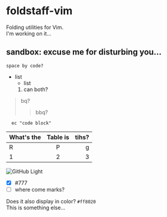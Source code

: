 # foldstaff-vim

Folding utilities for Vim.  
I'm working on it...  


## sandbox: excuse me for disturbing you...

    space by code?

+ list
  - list
  1. can both?

> bq?
> > bbq?

```vim
  ec "code block"
```

  |What's the |Table is|tihs?|
  |:--|:-:|--:|
  |R|P|g|
  |1|2|3|

![GitHub Light](https://github.com/github-light.png#gh-dark-mode-only)

- [x] #777
- [ ] where come marks?

Does it also display in color? `#ff8020`  
This is something else...  

